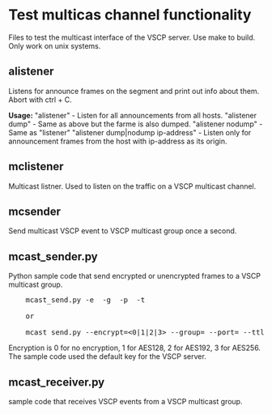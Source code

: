 <h1>Test multicas channel functionality</h1>

Files to test the multicast interface of the VSCP server. Use make to build.
Only work on unix systems.

<h2>alistener</h2>
Listens for announce frames on the segment and print out info about them. Abort
with ctrl + C.

<b>Usage:</b>
"alistener" - Listen for all announcements from all hosts.
"alistener dump" - Same as above but the farme is also dumped.
"alistener nodump" - Same as "listener"
"alistener dump|nodump ip-address" - Listen only for announcement frames from
    the host with ip-address as its origin.

<h2>mclistener</h2>
Multicast listner. Used to listen on the traffic on a VSCP multicast channel.

<h2>mcsender</h2>

Send multicast VSCP event to VSCP multicast group once a second.

<h2>mcast_sender.py</h2>

Python sample code that send encrypted or unencrypted frames to a VSCP multicast group.

<pre>
    mcast_send.py -e <encryption> -g <group> -p <port> -t <ttl>

    or

    mcast_send.py --encrypt=<0|1|2|3> --group=<multicast group> --port=<port> --ttl=<n>
</pre>

Encryption is 0 for no encryption, 1 for AES128, 2 for AES192, 3 for AES256. The sample code used the default key for the VSCP server.

<h2>mcast_receiver.py</h2>

sample code that receives VSCP events from a VSCP multicast group.

